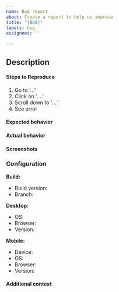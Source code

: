 ```yaml
---
name: Bug report
about: Create a report to help us improve
title: "[BUG]"
labels: bug
assignees: ''

---
```

<!-- Thank you for submitting a bug report! Please fill out the following sections -->

## Description
<!-- Description of what the bug is. -->

#### Steps to Reproduce
<!-- What steps to take to reproduce the behavior, please be specific -->
1. Go to '...'
2. Click on '....'
3. Scroll down to '....'
4. See error

#### Expected behavior
<!-- What did you expect to happen? -->

#### Actual behavior
<!-- What happened instead of the expected behavior? -->

#### Screenshots
<!-- Screenshots of the bug, if applicable -->

### Configuration
<!-- Please provide details of your config -->

**Build:**
 - Build version: <!-- [e.g. 1042] -->
 - Branch: <!-- [e.g. master] -->

**Desktop:**
 - OS: <!-- [e.g. iOS] -->
 - Browser: <!-- [e.g. chrome, safari] -->
 - Version: <!-- [e.g. 22] -->

**Mobile:**
 - Device: <!-- [e.g. iPhone6] -->
 - OS: <!-- [e.g. iOS8.1] -->
 - Browser: <!-- [e.g. stock browser, safari] -->
 - Version: <!-- [e.g. 22] -->

#### Additional context
<!-- Add any other context about the problem here. -->
